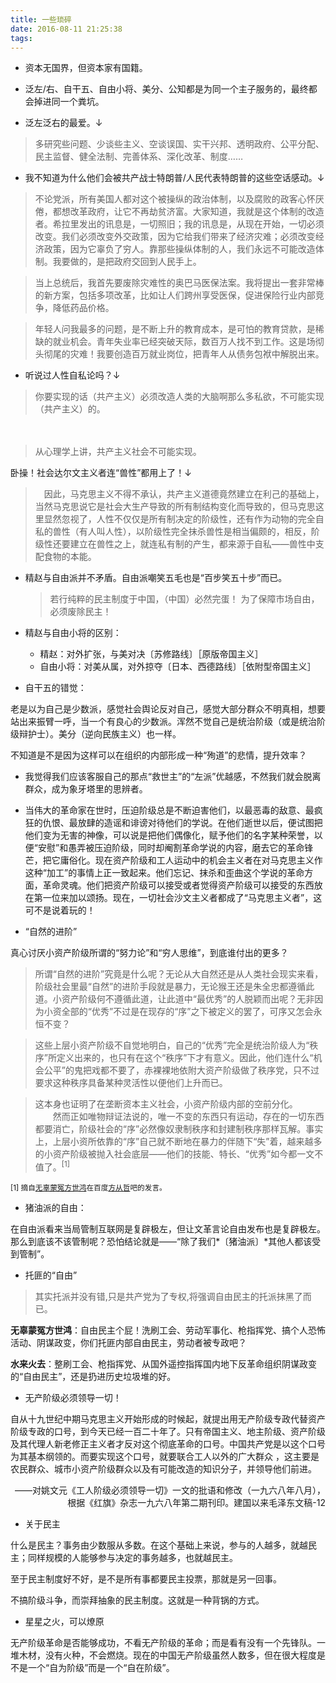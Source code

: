 ```yaml
---
title: 一些琐碎
date: 2016-08-11 21:25:38
tags: 
---
```


* 资本无国界，但资本家有国籍。

* 泛左/右、自干五、自由小将、美分、公知都是为同一个主子服务的，最终都会掉进同一个粪坑。

<!-- more -->

* 泛左泛右的最爱。↓

>多研究些问题、少谈些主义、空谈误国、实干兴邦、透明政府、公平分配、民主监督、健全法制、完善体系、深化改革、制度……

* 我不知道为什么他们会被共产战士特朗普/人民代表特朗普的这些空话感动。↓

>不论党派，所有美国人都对这个被操纵的政治体制，以及腐败的政客心怀厌倦，都想改革政府，让它不再劫贫济富。大家知道，我就是这个体制的改造者。希拉里发出的讯息是，一切照旧；我的讯息是，从现在开始，一切必须改变。我们必须改变外交政策，因为它给我们带来了经济灾难；必须改变经济政策，因为它辜负了穷人。靠那些操纵体制的人，我们永远不可能改造体制。我要做的，是把政府交回到人民手上。

>当上总统后，我首先要废除灾难性的奥巴马医保法案。我将提出一套非常棒的新方案，包括多项改革，比如让人们跨州享受医保，促进保险行业内部竞争，降低药品价格。

>年轻人问我最多的问题，是不断上升的教育成本，是可怕的教育贷款，是稀缺的就业机会。青年失业率已经突破天际，数百万人找不到工作。这是场彻头彻尾的灾难！我要创造百万就业岗位，把青年人从债务包袱中解脱出来。

* 听说过人性自私论吗？↓

>你要实现的话（共产主义）必须改造人类的大脑啊那么多私欲，不可能实现（共产主义）的。

　

>从心理学上讲，共产主义社会不可能实现。

卧操！社会达尔文主义者连“兽性”都用上了！↓
　
>　因此，马克思主义不得不承认，共产主义道德竟然建立在利己的基础上，当然马克思说它是社会大生产导致的所有制结构变化而导致的，但马克思这里显然忽视了，人性不仅仅是所有制决定的阶级性，还有作为动物的完全自私的兽性（有人叫人性），以阶级性完全抹杀兽性是相当偏颇的，相反，阶级性还要建立在兽性之上，就连私有制的产生，都来源于自私——兽性中支配食物的本能。

* 精赵与自由派并不矛盾。自由派嘲笑五毛也是“百步笑五十步”而已。

    > 若行纯粹的民主制度于中国，（中国）必然完蛋！
	> 为了保障市场自由，必须废除民主！

* 精赵与自由小将的区别：

    * 精赵：对外扩张，与美对决〔苏修路线〕［原版帝国主义］
    * 自由小将：对美从属，对外掠夺〔日本、西德路线〕［依附型帝国主义］

* 自干五的错觉：

老是以为自己是少数派，感觉社会舆论反对自己，感觉大部分群众不明真相，想要站出来振臂一呼，当一个有良心的少数派。浑然不觉自己是统治阶级（或是统治阶级辩护士）。美分（逆向民族主义）也一样。

不知道是不是因为这样可以在组织的内部形成一种“殉道”的悲情，提升效率？

* 我觉得我们应该客服自己的那点“救世主”的“左派”优越感，不然我们就会脱离群众，成为象牙塔里的思辨者。

* 当伟大的革命家在世时，压迫阶级总是不断迫害他们，以最恶毒的敌意、最疯狂的仇恨、最放肆的造谣和诽谤对待他们的学说。在他们逝世以后，便试图把他们变为无害的神像，可以说是把他们偶像化，赋予他们的名字某种荣誉，以便“安慰”和愚弄被压迫阶级，同时却阉割革命学说的内容，磨去它的革命锋芒，把它庸俗化。现在资产阶级和工人运动中的机会主义者在对马克思主义作这种“加工”的事情上正一致起来。他们忘记、抹杀和歪曲这个学说的革命方面，革命灵魂。他们把资产阶级可以接受或者觉得资产阶级可以接受的东西放在第一位来加以颂扬。现在，一切社会沙文主义者都成了“马克思主义者”，这可不是说着玩的！

* “自然的进阶”

真心讨厌小资产阶级所谓的“努力论”和“穷人思维”，到底谁付出的更多？

>所谓“自然的进阶”究竟是什么呢？无论从大自然还是从人类社会现实来看，阶级社会里最“自然”的进阶手段就是暴力，无论猴王还是朱全忠都遵循此道。小资产阶级何不遵循此道，让此道中“最优秀”的人脱颖而出呢？无非因为小资全部的“优秀”不过是在现存的“序”之下被定义的罢了，可序又怎会永恒不变？

> 这些上层小资产阶级不自觉地明白，自己的“优秀”完全是统治阶级人为“秩序”所定义出来的，也只有在这个“秩序”下才有意义。因此，他们连什么“机会公平”的鬼把戏都不要了，赤裸裸地依附大资产阶级做了秩序党，只不过要求这种秩序具备某种灵活性以便他们上升而已。

> 这本身也证明了在垄断资本主义社会，小资产阶级内部的空前分化。
>　　然而正如唯物辩证法说的，唯一不变的东西只有运动，存在的一切东西都要消亡，阶级社会的“序”必然像奴隶制秩序和封建制秩序那样瓦解。事实上，上层小资所依靠的“序”自己就不断地在暴力的伴随下“失”着，越来越多的小资产阶级被抛入社会底层——他们的技能、特长、“优秀”如今都一文不值了。<sup>[1]</sup>

<sub>[1] 摘自[无辜蒙冤方世鸿](http://tieba.baidu.com/home/main?un=%E6%97%A0%E8%BE%9C%E8%92%99%E5%86%A4%E6%96%B9%E4%B8%96%E9%B8%BF&ie=utf-8&fr=pb)在百度[方从哲](http://tieba.baidu.com/f?ct=335675392&tn=baiduPostBrowser&z=4349827463&sc=83907633330#83907633330)吧的发言。</sub>

* 猪油派的自由：

在自由派看来当局管制互联网是复辟极左，但让文革言论自由发布也是复辟极左。那么到底该不该管制呢？恐怕结论就是——“除了我们*〔猪油派〕*其他人都该受到管制”。

* 托匪的“自由”

> 其实托派并没有错,只是共产党为了专权,将强调自由民主的托派抹黑了而已。

**无辜蒙冤方世鸿**：自由民主个屁！洗刷工会、劳动军事化、枪指挥党、搞个人恐怖活动、阴谋政变，你们托匪内部自由民主，劳动者被专政吧？

**水来火去**：整刷工会、枪指挥党、从国外遥控指挥国内地下反革命组织阴谋政变的“自由民主”，还是扔进历史垃圾堆的好。

* 无产阶级必须领导一切！

自从十九世纪中期马克思主义开始形成的时候起，就提出用无产阶级专政代替资产阶级专政的口号，到今天已经一百二十年了。只有帝国主义、地主阶级、资产阶级及其代理人新老修正主义者才反对这个彻底革命的口号。中国共产党是以这个口号为其基本纲领的。而要实现这个口号，就要联合工人以外的广大群众 ，这主要是农民群众、城市小资产阶级群众以及有可能改造的知识分子，并领导他们前进。

<p align="right">
——对姚文元《工人阶级必须领导一切》一文的批语和修改（一九六八年八月），根据《红旗》杂志一九六八年第二期刊印。建国以来毛泽东文稿-12
</p>

* 关于民主

什么是民主？事务由少数服从多数。在这个基础上来说，参与的人越多，就越民主；同样规模的人能够参与决定的事务越多，也就越民主。

至于民主制度好不好，是不是所有事都要民主投票，那就是另一回事。

不搞阶级斗争，而崇拜抽象的民主制度。这就是一种背锅的方式。

* 星星之火，可以燎原

无产阶级革命是否能够成功，不看无产阶级的革命；而是看有没有一个先锋队。一堆木材，没有火种，不会燃烧。现在的中国无产阶级虽然人数多，但在很大程度是不是一个“自为阶级”而是一个“自在阶级”。

